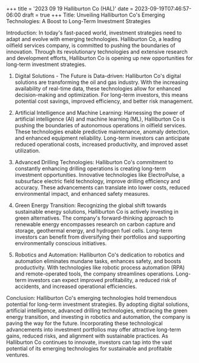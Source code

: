 +++
title = '2023 09 19 Halliburton Co (HAL)'
date = 2023-09-19T07:46:57-06:00
draft = true
+++
Title: Unveiling Halliburton Co's Emerging Technologies: A Boost to Long-Term Investment Strategies

Introduction:
In today's fast-paced world, investment strategies need to adapt and evolve with emerging technologies. Halliburton Co, a leading oilfield services company, is committed to pushing the boundaries of innovation. Through its revolutionary technologies and extensive research and development efforts, Halliburton Co is opening up new opportunities for long-term investment strategies.

1. Digital Solutions - The Future is Data-driven:
Halliburton Co's digital solutions are transforming the oil and gas industry. With the increasing availability of real-time data, these technologies allow for enhanced decision-making and optimization. For long-term investors, this means potential cost savings, improved efficiency, and better risk management.

2. Artificial Intelligence and Machine Learning:
Harnessing the power of artificial intelligence (AI) and machine learning (ML), Halliburton Co is pushing the boundaries of autonomous operations in oilfield services. These technologies enable predictive maintenance, anomaly detection, and enhanced equipment reliability. Long-term investors can anticipate reduced operational costs, increased productivity, and improved asset utilization.

3. Advanced Drilling Technologies:
Halliburton Co's commitment to constantly enhancing drilling operations is creating long-term investment opportunities. Innovative technologies like ElectroPulse, a subsurface electric field technology, improve drilling efficiency and accuracy. These advancements can translate into lower costs, reduced environmental impact, and enhanced safety measures.

4. Green Energy Transition:
Recognizing the global shift towards sustainable energy solutions, Halliburton Co is actively investing in green alternatives. The company's forward-thinking approach to renewable energy encompasses research on carbon capture and storage, geothermal energy, and hydrogen fuel cells. Long-term investors can benefit from diversifying their portfolios and supporting environmentally conscious initiatives.

5. Robotics and Automation:
Halliburton Co's dedication to robotics and automation eliminates mundane tasks, enhances safety, and boosts productivity. With technologies like robotic process automation (RPA) and remote-operated tools, the company streamlines operations. Long-term investors can expect improved profitability, a reduced risk of accidents, and increased operational efficiencies.

Conclusion:
Halliburton Co's emerging technologies hold tremendous potential for long-term investment strategies. By adopting digital solutions, artificial intelligence, advanced drilling technologies, embracing the green energy transition, and investing in robotics and automation, the company is paving the way for the future. Incorporating these technological advancements into investment portfolios may offer attractive long-term gains, reduced risks, and alignment with sustainable practices. As Halliburton Co continues to innovate, investors can tap into the vast potential of its emerging technologies for sustainable and profitable ventures.